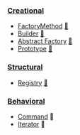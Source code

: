 ### [Creational](Creational)

* [FactoryMethod](src/Creational/FactoryMethod) [:notebook:](https://en.wikipedia.org/wiki/Factory_method_pattern)
* [Builder](src/Creational/Builder) [:notebook:](http://en.wikipedia.org/wiki/Builder_pattern)
* [Abstract Factory](src/Creational/AbstractFactory) [:notebook:](https://en.wikipedia.org/wiki/Abstract_factory_pattern)
* [Prototype](src/Creational/Prototype) [:notebook:](https://ru.wikipedia.org/wiki/%D0%9F%D1%80%D0%BE%D1%82%D0%BE%D1%82%D0%B8%D0%BF_(%D1%88%D0%B0%D0%B1%D0%BB%D0%BE%D0%BD_%D0%BF%D1%80%D0%BE%D0%B5%D0%BA%D1%82%D0%B8%D1%80%D0%BE%D0%B2%D0%B0%D0%BD%D0%B8%D1%8F))

### [Structural](Structural)

* [Registry](src/Structural/Registry) [:notebook:](https://designpatternsphp.readthedocs.io/ru/latest/Structural/Registry/README.html)

### [Behavioral](Behavioral)
* [Command](src/Behavioral/Command) :notebook:
* [Iterator](src/Behavioral/Iterator) :notebook:
